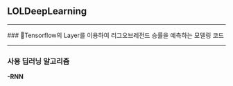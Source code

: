 <h2>LOLDeepLearning</h2>
<hr>
### 🤖Tensorflow의 Layer를 이용하여 리그오브레전드 승률을 예측하는 모델링 코드
<hr>
<h3> 사용 딥러닝 알고리즘</h3>
  <strong>-RNN
  
